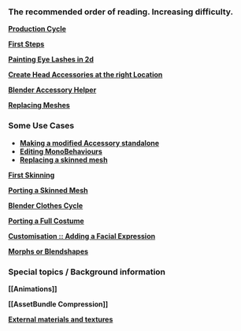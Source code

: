 ### The recommended order of reading. Increasing difficulty.

**[Production Cycle](https://github.com/enimaroah-cubic/Sb3UGS/wiki/Production-Cycle)**

**[First Steps](https://github.com/enimaroah-cubic/Sb3UGS/wiki/First-Steps)**

**[Painting Eye Lashes in 2d](https://github.com/enimaroah/SB3Utility/wiki/Painting-Eye-Lashes-in-2d)**  

**[Create Head Accessories at the right Location](https://github.com/enimaroah-cubic/Sb3UGS/wiki/Create-Head-Accessories-at-the-right-Location-for-HS2)**

**[Blender Accessory Helper](https://github.com/enimaroah-cubic/Sb3UGS/wiki/Blender-Accessory-Helper)**

**[Replacing Meshes](https://github.com/enimaroah-cubic/Sb3UGS/wiki/Replacing-Meshes)**

### Some Use Cases
* **[Making a modified Accessory standalone](https://github.com/enimaroah-cubic/Sb3UGS/wiki/Some-use-cases#making-a-modified-accessory-standalone)**
* **[Editing MonoBehaviours](https://github.com/enimaroah-cubic/Sb3UGS/wiki/Some-use-cases#editing-monobehaviours)**
* **[Replacing a skinned mesh](https://github.com/enimaroah-cubic/Sb3UGS/wiki/Some-use-cases/_edit#replacing-a-skinned-mesh)**

**[First Skinning](https://github.com/enimaroah-cubic/Sb3UGS/wiki/First-Skinning)**

**[Porting a Skinned Mesh](https://github.com/enimaroah-cubic/Sb3UGS/wiki/Porting-a-Skinned-Mesh)**

**[Blender Clothes Cycle](https://github.com/enimaroah-cubic/Sb3UGS/wiki/Blender-Clothes-Cycle)**

**[Porting a Full Costume](https://github.com/enimaroah-cubic/Sb3UGS/wiki/Porting-a-Full-Costume)**

**[Customisation :: Adding a Facial Expression](https://github.com/enimaroah-cubic/Sb3UGS/wiki/Customisation-::--Adding-a-Facial-Expression)**

**[Morphs or Blendshapes](https://github.com/enimaroah-cubic/Sb3UGS/wiki/Morphs-or-Blendshapes)**

### Special topics / Background information
**[[Animations]]**

**[[AssetBundle Compression]]**

**[External materials and textures](https://github.com/enimaroah-cubic/Sb3UGS/wiki/Small-excursion-about-external-materials-and-textures)**